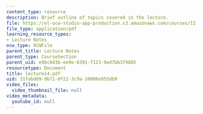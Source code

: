 ```yaml
---
content_type: resource
description: Brief outline of topics covered in the lecture.
file: https://ol-ocw-studio-app-production.s3.amazonaws.com/courses/12-800-fluid-dynamics-of-the-atmosphere-and-ocean-fall-2004/31fabd099b710f223c9a10806e955db9_lecture14.pdf
file_type: application/pdf
learning_resource_types:
- Lecture Notes
ocw_type: OCWFile
parent_title: Lecture Notes
parent_type: CourseSection
parent_uid: e9bc603b-ee9e-6391-f123-9ed7bb379805
resourcetype: Document
title: lecture14.pdf
uid: 31fabd09-9b71-0f22-3c9a-10806e955db9
video_files:
  video_thumbnail_file: null
video_metadata:
  youtube_id: null
---
```

